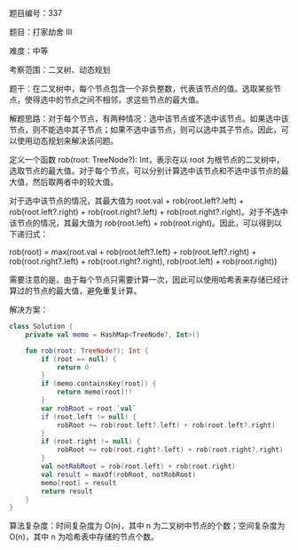 题目编号：337

题目：打家劫舍 III

难度：中等

考察范围：二叉树、动态规划

题干：在二叉树中，每个节点包含一个非负整数，代表该节点的值。选取某些节点，使得选中的节点之间不相邻，求这些节点的最大值。

解题思路：对于每个节点，有两种情况：选中该节点或不选中该节点。如果选中该节点，则不能选中其子节点；如果不选中该节点，则可以选中其子节点。因此，可以使用动态规划来解决该问题。

定义一个函数 rob(root: TreeNode?): Int，表示在以 root 为根节点的二叉树中，选取节点的最大值。对于每个节点，可以分别计算选中该节点和不选中该节点的最大值，然后取两者中的较大值。

对于选中该节点的情况，其最大值为 root.val + rob(root.left?.left) + rob(root.left?.right) + rob(root.right?.left) + rob(root.right?.right)。对于不选中该节点的情况，其最大值为 rob(root.left) + rob(root.right)。因此，可以得到以下递归式：

rob(root) = max(root.val + rob(root.left?.left) + rob(root.left?.right) + rob(root.right?.left) + rob(root.right?.right), rob(root.left) + rob(root.right))

需要注意的是，由于每个节点只需要计算一次，因此可以使用哈希表来存储已经计算过的节点的最大值，避免重复计算。

解决方案：

```kotlin
class Solution {
    private val memo = HashMap<TreeNode?, Int>()

    fun rob(root: TreeNode?): Int {
        if (root == null) {
            return 0
        }
        if (memo.containsKey(root)) {
            return memo[root]!!
        }
        var robRoot = root.`val`
        if (root.left != null) {
            robRoot += rob(root.left?.left) + rob(root.left?.right)
        }
        if (root.right != null) {
            robRoot += rob(root.right?.left) + rob(root.right?.right)
        }
        val notRobRoot = rob(root.left) + rob(root.right)
        val result = maxOf(robRoot, notRobRoot)
        memo[root] = result
        return result
    }
}
```

算法复杂度：时间复杂度为 O(n)，其中 n 为二叉树中节点的个数；空间复杂度为 O(n)，其中 n 为哈希表中存储的节点个数。